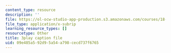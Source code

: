 ```yaml
---
content_type: resource
description: ''
file: https://ol-ocw-studio-app-production.s3.amazonaws.com/courses/18-03sc-differential-equations-fall-2011/09e485a592d95a54a798cecd737f6765_sZ2qulI6GEk.vtt
file_type: application/x-subrip
learning_resource_types: []
resourcetype: Other
title: 3play caption file
uid: 09e485a5-92d9-5a54-a798-cecd737f6765
---
```

